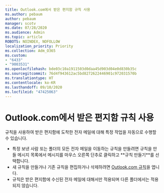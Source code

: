 ```yaml
---
title: Outlook.com에서 받은 편지함 규칙 사용
ms.author: pebaum
author: pebaum
manager: scotv
ms.date: 07/28/2020
ms.audience: Admin
ms.topic: article
ROBOTS: NOINDEX, NOFOLLOW
localization_priority: Priority
ms.collection: Adm_O365
ms.custom:
- "6433"
- "9003531"
ms.openlocfilehash: bde03c10a1911503d0daa45d903d04e0d830b35c
ms.sourcegitcommit: 76d4f943612ac5bd8272622446901c972031570b
ms.translationtype: HT
ms.contentlocale: ko-KR
ms.lasthandoff: 09/10/2020
ms.locfileid: "47425063"
---
```

# <a name="use-inbox-rules-in-outlookcom"></a>Outlook.com에서 받은 편지함 규칙 사용

규칙을 사용하여 받은 편지함에 도착한 전자 메일에 대해 특정 작업을 자동으로 수행할 수 있습니다.

- 특정 보낸 사람 또는 폴더의 모든 전자 메일을 이동하는 규칙을 만들려면 규칙을 만들 메시지 목록에서 메시지를 마우스 오른쪽 단추로 클릭하고 **규칙 만들기​​**를 선택합니다.
- 새 규칙을 만들거나 기존 규칙을 편집하거나 삭제하려면 [Outlook.com 규칙](https://go.microsoft.com/fwlink/?linkid=2118142)을 엽니다.
- 규칙은 받은 편지함에 수신된 전자 메일에 대해서만 적용되며 다른 폴더에서는 적용되지 않습니다.
